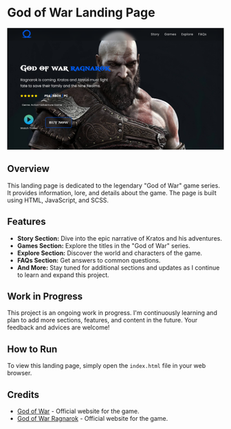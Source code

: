 # God of War Landing Page

![God of War Logo](./images/GOW-preview.png)

## Overview

This landing page is dedicated to the legendary "God of War" game series. It provides information, lore, and details about the game. The page is built using HTML, JavaScript, and SCSS.

## Features

- **Story Section:** Dive into the epic narrative of Kratos and his adventures.
- **Games Section:** Explore the titles in the "God of War" series.
- **Explore Section:** Discover the world and characters of the game.
- **FAQs Section:** Get answers to common questions.
- **And More:** Stay tuned for additional sections and updates as I continue to learn and expand this project.

## Work in Progress

This project is an ongoing work in progress. I'm continuously learning and plan to add more sections, features, and content in the future. Your feedback and advices are welcome!

## How to Run

To view this landing page, simply open the `index.html` file in your web browser.

## Credits

- [God of War](https://www.playstation.com/en-us/god-of-war/) - Official website for the game.
- [God of War Ragnarok](https://www.playstation.com/en-us/god-of-war/) - Official website for the game.

